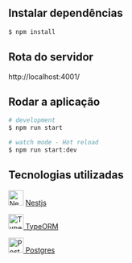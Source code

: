 ## Instalar dependências

```bash
$ npm install
```

## Rota do servidor

http://localhost:4001/

## Rodar a aplicação

```bash
# development
$ npm run start

# watch mode - Hot reload
$ npm run start:dev

```

## Tecnologias utilizadas

<img alt="Nestjs" width="30px" src="https://d33wubrfki0l68.cloudfront.net/e937e774cbbe23635999615ad5d7732decad182a/26072/logo-small.ede75a6b.svg">  <a aling="center" href="https://nestjs.com/" /> Nestjs

<img alt="TypeORM" width="30px" src="https://avatars.githubusercontent.com/u/20165699?s=400&v=4"> <a aling="center" href="https://typeorm.io/#/" /> TypeORM

<img alt="Postgres" width="30px" src="https://www.postgresql.org/media/img/about/press/elephant.png"> <a aling="center" href="https://www.postgresql.org/" /> Postgres

